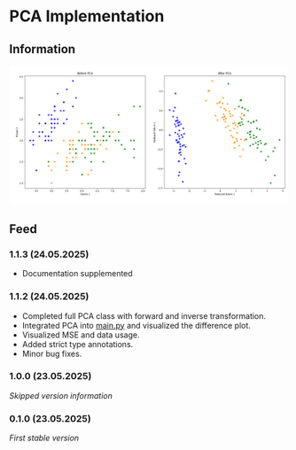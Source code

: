 # PCA Implementation

## Information
![Preview](./resources/preview.png)

## Feed
### 1.1.3 (24.05.2025)
- Documentation supplemented

### 1.1.2 (24.05.2025)
- Completed full PCA class with forward and inverse transformation.
- Integrated PCA into [main.py](./main.py) and visualized the difference plot.
- Visualized MSE and data usage.
- Added strict type annotations.
- Minor bug fixes.

### 1.0.0 (23.05.2025)
*Skipped version information*

### 0.1.0 (23.05.2025)
*First stable version*